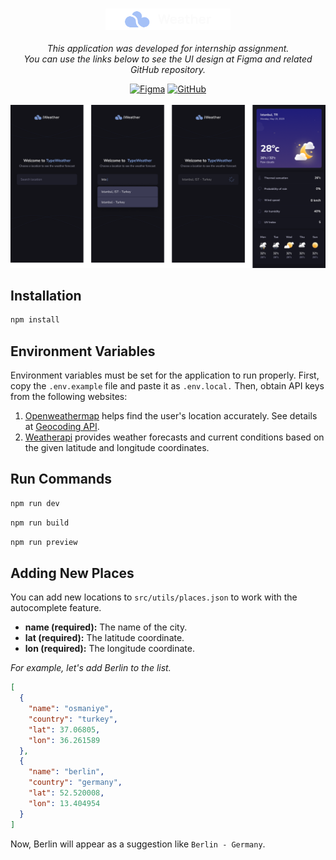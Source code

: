 <h3 align="center">
    <img src="src/assets/images/Marca.svg" width="200px">
</h3>
<div align="center">
    <p><i>This application was developed for internship assignment.<br> You can use the links below to see the UI design at Figma and related GitHub repository.</i></p>
    <a href="https://www.figma.com/file/CmZupOVTB1WkYfLwElyzLL/iWeather?type=design&node-id=3%3A376&mode=design&t=Fccntqhigcu1L8Xv-1" target="_blank"><img alt="Figma" src="https://img.shields.io/badge/figma-%23F24E1E.svg?style=for-the-badge&logo=figma&logoColor=white" width="80px"/></a>
    <a href="https://github.com/React-Staj-2024/staj-2024-assesment"><img alt="GitHub" src="https://img.shields.io/badge/github-%23121011.svg?style=for-the-badge&logo=github&logoColor=white" width="90px" target="_blank"/></a>
    <br>
    <br>
    <img src="screenshot.png">
</div>

## Installation

```bash
npm install
```

## Environment Variables

Environment variables must be set for the application to run properly.
First, copy the `.env.example` file and paste it as `.env.local.`
Then, obtain API keys from the following websites:

1. [Openweathermap](https://openweathermap.org/) helps find the user's location accurately. See details at [Geocoding API](https://openweathermap.org/api/geocoding-api).
2. [Weatherapi](https://www.weatherapi.com/) provides weather forecasts and current conditions based on the given latitude and longitude coordinates.

## Run Commands

```bash
npm run dev
```

```bash
npm run build
```

```bash
npm run preview
```

## Adding New Places

You can add new locations to `src/utils/places.json` to work with the autocomplete feature.

- **name (required):** The name of the city.
- **lat (required):** The latitude coordinate.
- **lon (required):** The longitude coordinate.

_For example, let's add Berlin to the list._

```json
[
  {
    "name": "osmaniye",
    "country": "turkey",
    "lat": 37.06805,
    "lon": 36.261589
  },
  {
    "name": "berlin",
    "country": "germany",
    "lat": 52.520008,
    "lon": 13.404954
  }
]
```

Now, Berlin will appear as a suggestion like `Berlin - Germany`.
